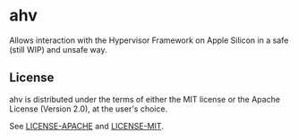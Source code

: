# ahv

Allows interaction with the Hypervisor Framework on Apple Silicon in a safe (still WIP) and unsafe way. 

## License

ahv is distributed under the terms of either the MIT license or the Apache
License (Version 2.0), at the user's choice.

See [LICENSE-APACHE](LICENSE-APACHE) and [LICENSE-MIT](LICENSE-MIT).
